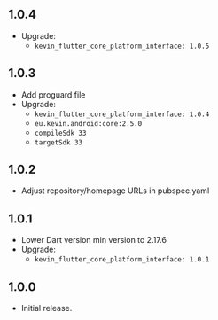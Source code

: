 ## 1.0.4

* Upgrade:
    - `kevin_flutter_core_platform_interface: 1.0.5`

## 1.0.3

* Add proguard file
* Upgrade:
    - `kevin_flutter_core_platform_interface: 1.0.4`
    - `eu.kevin.android:core:2.5.0`
    - `compileSdk 33`
    - `targetSdk 33`

## 1.0.2

* Adjust repository/homepage URLs in pubspec.yaml

## 1.0.1

* Lower Dart version min version to 2.17.6
* Upgrade:
    - `kevin_flutter_core_platform_interface: 1.0.1`

## 1.0.0

* Initial release.